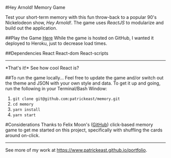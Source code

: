 #Hey Arnold! Memory Game

Test your short-term memory with this fun throw-back to a popular 90's Nickelodeon show, _Hey Arnold!_. The game uses *ReactJS* to modularize and build out the application.

##Play the Game <a href="https://memory-nickelodeon.herokuapp.com/">Here</a>
While the game is hosted on GitHub, I wanted it deployed to Heroku, just to decrease load times.

##Dependencies
React
React-dom
React-scripts
<hr>
*That's it!* See how cool React is?

##To run the game locally...
Feel free to update the game and/or switch out the theme and JSON with your own style and data. To get it up and going, run the following in your Terminal/Bash Window:
<ol>
<li><code>git clone git@github.com:patrickeast/memory.git</code></li>
<li><code>cd memory</code></li>
<li><code>yarn install</code></li>
<li><code>yarn start</code></li>
</ol>

#Considerations
Thanks to Felix Moon's (<a href="https://github.com/fdmoon">GitHub</a>) click-based memory game to get me started on this project, specifically with shuffling the cards around on-click.

<hr>

See more of my work at <a href="https://www.patrickeast.github.io/portfolio">https://www.patrickeast.github.io/portfolio</a>.